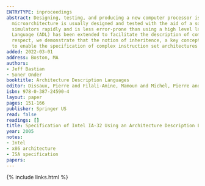 ```yaml
---
ENTRYTYPE: inproceedings
abstract: Designing, testing, and producing a new computer processor is a complex and very expensive process. To reduce costly mistakes in hardware, the
  microarchitecture is usually designed and tested with the aid of a software simulator. The FAST System enables microarchitects to develop architecture
  simulators rapidly and is less error-prone than using a high level language such as C. In this paper, we describe how the FAST System's Architecture Description
  Language (ADL) has been extended to facilitate the description of complex instruction sets such as Intel's IA-32 instruction set architecture. In this
  respect, we demonstrate that the notion of inheritence, a key concept in object oriented programming languages can be extended for selective inheritence
  to enable the specification of complex instruction set architectures in architecture description languages.
added: 2022-03-01
address: Boston, MA
authors:
- Jeff Bastian
- Soner Onder
booktitle: Architecture Description Languages
editor: Dissaux, Pierre and Filali-Amine, Mamoun and Michel, Pierre and Vernadat, Fran{ç}ois
isbn: 978-0-387-24590-4
layout: paper
pages: 151-166
publisher: Springer US
read: false
readings: []
title: Specification of Intel IA-32 Using an Architecture Description Language
year: 2005
notes:
- Intel
- x86 architecture
- ISA specification
papers:
---
```

{% include links.html %}
